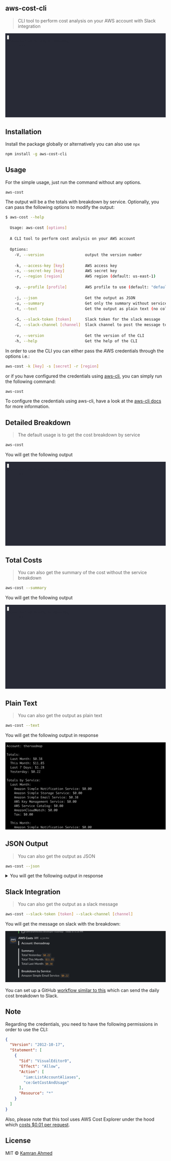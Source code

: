 ## aws-cost-cli
> CLI tool to perform cost analysis on your AWS account with Slack integration

![](.github/images/aws-cost.gif)

## Installation

Install the package globally or alternatively you can also use `npx`

```bash
npm install -g aws-cost-cli
```

## Usage

For the simple usage, just run the command without any options. 

```
aws-cost
```

The output will be a the totals with breakdown by service. Optionally, you can pass the following options to modify the output:

```bash
$ aws-cost --help

  Usage: aws-cost [options]

  A CLI tool to perform cost analysis on your AWS account

  Options:
    -V, --version                  output the version number

    -k, --access-key [key]         AWS access key
    -s, --secret-key [key]         AWS secret key
    -r, --region [region]          AWS region (default: us-east-1)

    -p, --profile [profile]        AWS profile to use (default: "default")

    -j, --json                     Get the output as JSON
    -u, --summary                  Get only the summary without service breakdown
    -t, --text                     Get the output as plain text (no colors / tables)

    -S, --slack-token [token]      Slack token for the slack message
    -C, --slack-channel [channel]  Slack channel to post the message to

    -v, --version                  Get the version of the CLI
    -h, --help                     Get the help of the CLI
```

In order to use the CLI you can either pass the AWS credentials through the options i.e.:

```bash
aws-cost -k [key] -s [secret] -r [region]
```

or if you have configured the credentials using [aws-cli](https://github.com/aws/aws-cli), you can simply run the following command:

```bash
aws-cost
```

To configure the credentials using aws-cli, have a look at the [aws-cli docs](https://github.com/aws/aws-cli#configuration) for more information.

## Detailed Breakdown
> The default usage is to get the cost breakdown by service

```bash
aws-cost
```
You will get the following output

![Default Usage](./.github/images/default-demo.gif)

## Total Costs
> You can also get the summary of the cost without the service breakdown

```bash
aws-cost --summary
```
You will get the following output

![Summary Usage](./.github/images/summary-demo.gif)

## Plain Text
> You can also get the output as plain text

```bash
aws-cost --text
```
You will get the following output in response

![Text Usage](./.github/images/text-usage.png)

## JSON Output
> You can also get the output as JSON

```bash
aws-cost --json
```

<details>
  <summary>You will get the following output in response</summary>

```json
{
  "account": "theroadmap",
  "totals": {
    "lastMonth": 0.38,
    "thisMonth": 11.86,
    "last7Days": 1.29,
    "yesterday": 0.22
  },
  "totalsByService": {
    "lastMonth": {
      "AmazonCloudWatch": 0,
      "Tax": 0,
      "AWS Key Management Service": 0,
      "AWS Service Catalog": 0,
      "Amazon Simple Email Service": 0.38,
      "Amazon Simple Notification Service": 0,
      "Amazon Simple Storage Service": 0.00001
    },
    "thisMonth": {
      "AmazonCloudWatch": 0,
      "Tax": 0,
      "AWS Key Management Service": 0,
      "AWS Service Catalog": 0,
      "Amazon Simple Email Service": 11.85,
      "Amazon Simple Notification Service": 0,
      "Amazon Simple Storage Service": 0
    },
    "last7Days": {
      "AmazonCloudWatch": 0,
      "Tax": 0,
      "AWS Key Management Service": 0,
      "AWS Service Catalog": 0,
      "Amazon Simple Email Service": 1.28,
      "Amazon Simple Notification Service": 0,
      "Amazon Simple Storage Service": 0
    },
    "yesterday": {
      "AmazonCloudWatch": 0,
      "Tax": 0,
      "AWS Key Management Service": 0,
      "AWS Service Catalog": 0,
      "Amazon Simple Email Service": 0.22,
      "Amazon Simple Notification Service": 0,
      "Amazon Simple Storage Service": 0
    }
  }
}
```
</details>

## Slack Integration

> You can also get the output as a slack message

```bash
aws-cost --slack-token [token] --slack-channel [channel]
```

You will get the message on slack with the breakdown:

![Slack Usage](./.github/images/slack-usage.png)

You can set up a GitHub [workflow similar to this](https://github.com/kamranahmedse/developer-roadmap/blob/c1a53cf3cc5c9b77634673754c8a5af4e83466d6/.github/workflows/aws-costs.yml#L1) which can send the daily cost breakdown to Slack.

## Note

Regarding the credentials, you need to have the following permissions in order to use the CLI:

```json
{
  "Version": "2012-10-17",
  "Statement": [
    {
      "Sid": "VisualEditor0",
      "Effect": "Allow",
      "Action": [
        "iam:ListAccountAliases",
        "ce:GetCostAndUsage"
      ],
      "Resource": "*"
    }
  ]
}
```

Also, please note that this tool uses AWS Cost Explorer under the hood which [costs $0.01 per request](https://aws.amazon.com/aws-cost-management/aws-cost-explorer/pricing/).

## License
MIT &copy; [Kamran Ahmed](https://twitter.com/kamranahmedse)
